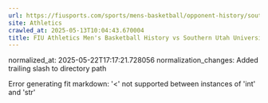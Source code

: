 ```yaml
---
url: https://fiusports.com/sports/mens-basketball/opponent-history/southern-utah-university/1567/
site: Athletics
crawled_at: 2025-05-13T10:04:43.670004
title: FIU Athletics Men's Basketball History vs Southern Utah University
---
```

normalized_at: 2025-05-22T17:17:21.728056
normalization_changes: Added trailing slash to directory path

Error generating fit markdown: '<' not supported between instances of 'int' and 'str'